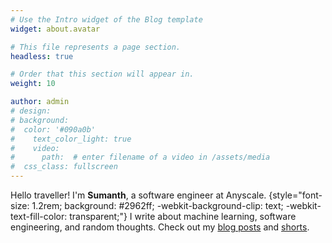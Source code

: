 ```yaml
---
# Use the Intro widget of the Blog template
widget: about.avatar

# This file represents a page section.
headless: true

# Order that this section will appear in.
weight: 10

author: admin
# design:
# background: 
#  color: '#090a0b'
#    text_color_light: true
#    video:
#      path:  # enter filename of a video in /assets/media
#  css_class: fullscreen
---
```


Hello traveller! I'm **Sumanth**, a software engineer at Anyscale. 
{style="font-size: 1.2rem; background: #2962ff; -webkit-background-clip: text; -webkit-text-fill-color: transparent;"}
I write about machine learning, software engineering, and random thoughts. Check out my [blog posts](/post/) and [shorts](/shorts/).
 
